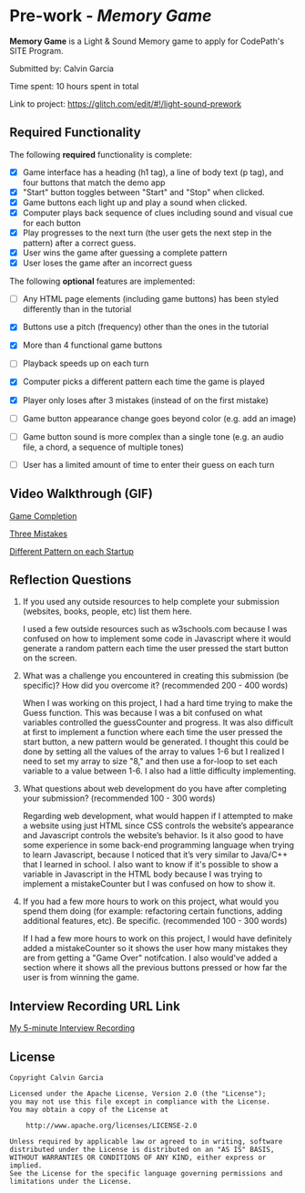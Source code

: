 # Pre-work - *Memory Game*

**Memory Game** is a Light & Sound Memory game to apply for CodePath's SITE Program. 

Submitted by: Calvin Garcia

Time spent: 10 hours spent in total

Link to project: https://glitch.com/edit/#!/light-sound-prework

## Required Functionality

The following **required** functionality is complete:

* [X] Game interface has a heading (h1 tag), a line of body text (p tag), and four buttons that match the demo app
* [X] "Start" button toggles between "Start" and "Stop" when clicked. 
* [X] Game buttons each light up and play a sound when clicked. 
* [X] Computer plays back sequence of clues including sound and visual cue for each button
* [X] Play progresses to the next turn (the user gets the next step in the pattern) after a correct guess. 
* [X] User wins the game after guessing a complete pattern
* [X] User loses the game after an incorrect guess

The following **optional** features are implemented:

* [ ] Any HTML page elements (including game buttons) has been styled differently than in the tutorial
* [X] Buttons use a pitch (frequency) other than the ones in the tutorial
* [X] More than 4 functional game buttons
* [ ] Playback speeds up on each turn
* [X] Computer picks a different pattern each time the game is played
* [X] Player only loses after 3 mistakes (instead of on the first mistake)
* [ ] Game button appearance change goes beyond color (e.g. add an image)
* [ ] Game button sound is more complex than a single tone (e.g. an audio file, a chord, a sequence of multiple tones)
* [ ] User has a limited amount of time to enter their guess on each turn


## Video Walkthrough (GIF)

[Game Completion](https://user-images.githubusercontent.com/102778686/161361933-8144f413-d6dd-4091-86dc-e6b54000d2f8.gif)

[Three Mistakes](https://user-images.githubusercontent.com/102778686/161362254-796ba5b1-7b2e-456e-9dc7-2d44f2426255.gif)

[Different Pattern on each Startup](https://user-images.githubusercontent.com/102778686/161362405-4d7ae53b-0011-4ab5-bc85-ec698fbd25b2.gif)


## Reflection Questions
1. If you used any outside resources to help complete your submission (websites, books, people, etc) list them here. 

    I used a few outside resources such as w3schools.com because I was confused on how to implement some code in Javascript where it would generate a random pattern each time the user pressed the start button on the screen.

2. What was a challenge you encountered in creating this submission (be specific)? How did you overcome it? (recommended 200 - 400 words) 

    When I was working on this project, I had a hard time trying to make the Guess function. This was because I was a bit confused on what variables controlled the guessCounter and progress. It was also difficult at first to implement a function where each time the user pressed the start button, a new pattern would be generated. I thought this could be done by setting all the values of the array to values 1-6 but I realized I need to set my array to size "8," and then use a for-loop to set each variable to a value between 1-6. I also had a little difficulty implementing.

3. What questions about web development do you have after completing your submission? (recommended 100 - 300 words) 

    Regarding web development, what would happen if I attempted to make a website using just HTML since CSS controls the website’s appearance and Javascript controls the website’s behavior. Is it also good to have some experience in some back-end programming language when trying to learn Javascript, because I noticed that it’s very similar to Java/C++ that I learned in school. I also want to know if it's possible to show a variable in Javascript in the HTML body because I was trying to implement a mistakeCounter but I was confused on how to show it.


4. If you had a few more hours to work on this project, what would you spend them doing (for example: refactoring certain functions, adding additional features, etc). Be specific. (recommended 100 - 300 words) 

    If I had a few more hours to work on this project, I would have definitely added a mistakeCounter so it shows the user how many mistakes they are from getting a "Game Over" notifcation. I also would've added a section where it shows all the previous buttons pressed or how far the user is from winning the game.



## Interview Recording URL Link

[My 5-minute Interview Recording](https://www.loom.com/share/0f75afb4c9514b23af4a5c1062f6b8f8)


## License

    Copyright Calvin Garcia

    Licensed under the Apache License, Version 2.0 (the "License");
    you may not use this file except in compliance with the License.
    You may obtain a copy of the License at

        http://www.apache.org/licenses/LICENSE-2.0

    Unless required by applicable law or agreed to in writing, software
    distributed under the License is distributed on an "AS IS" BASIS,
    WITHOUT WARRANTIES OR CONDITIONS OF ANY KIND, either express or implied.
    See the License for the specific language governing permissions and
    limitations under the License.

